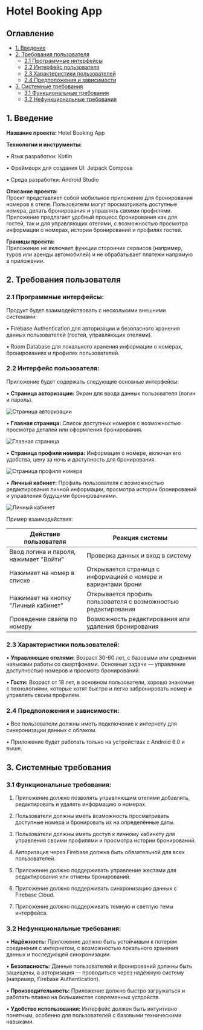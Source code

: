 # Hotel Booking App

## **Оглавление**
- [1. Введение](#intro)
- [2. Требования пользователя](#user_requirements)
  - [2.1 Программные интерфейсы](#interfaces)
  - [2.2 Интерфейс пользователя](#ui)
  - [2.3 Характеристики пользователей](#user_characteristics)
  - [2.4 Предположения и зависимости](#assumptions)
- [3. Системные требования](#system_requirements)
  - [3.1 Функциональные требования](#functional_requirements)
  - [3.2 Нефункциональные требования](#non_functional_requirements)

<a name="intro"></a>
## **1. Введение**

**Название проекта:** Hotel Booking App

**Технологии и инструменты:**

• Язык разработки: Kotlin

• Фреймворк для создания UI: Jetpack Compose

• Среда разработки: Android Studio

**Описание проекта:**  
Проект представляет собой мобильное приложение для бронирования номеров в отеле. Пользователи могут просматривать доступные номера, делать бронирования и управлять своими профилями. Приложение предлагает удобный процесс бронирования как для гостей, так и для управляющих отелями, с возможностью просмотра информации о номерах, истории бронирований и профилях гостей.

**Границы проекта:**  
Приложение не включает функции сторонних сервисов (например, туров или аренды автомобилей) и не обрабатывает платежи напрямую в приложении.

<a name="user_requirements"></a>
## **2. Требования пользователя**

<a name="interfaces"></a>
### **2.1 Программные интерфейсы:**

Продукт будет взаимодействовать с несколькими внешними системами:

• Firebase Authentication для авторизации и безопасного хранения данных пользователей (гостей, управляющих отелями).

• Room Database для локального хранения информации о номерах, бронированиях и профилях пользователей.

<a name="ui"></a>
### **2.2 Интерфейс пользователя:**

Приложение будет содержать следующие основные интерфейсы:

• **Страница авторизации:** Экран для ввода данных пользователя (логин и пароль).
  
  ![Страница авторизации](mocaps/login.png)

• **Главная страница:** Список доступных номеров с возможностью просмотра деталей или оформления бронирования.
  
  ![Главная страница](mocaps/main.png)

• **Страница профиля номера:** Информация о номере, включая его удобства, цену за ночь и доступность для бронирования.
  
  ![Страница профиля номера](mocaps/room.png)

• **Личный кабинет:** Профиль пользователя с возможностью редактирования личной информации, просмотра истории бронирований и управления будущими бронированиями.
  
  ![Личный кабинет](mocaps/profil.png)

Пример взаимодействия:

| Действие пользователя                          | Реакция системы                                                |
|------------------------------------------------|----------------------------------------------------------------|
| Ввод логина и пароля, нажимает "Войти"         | Проверка данных и вход в систему                               |
| Нажимает на номер в списке                     | Открывается страница с информацией о номере и вариантами брони  |
| Нажимает на кнопку "Личный кабинет"            | Открывается профиль пользователя с возможностью редактирования |
| Проведение свайпа по номеру                    | Возможность редактирования или удаления бронирования            |

<a name="user_characteristics"></a>
### **2.3 Характеристики пользователей:**

• **Управляющие отелями:** Возраст 30-60 лет, с базовыми или средними навыками работы со смартфонами. Основные задачи — управление доступностью номеров и просмотр бронирований.

• **Гости:** Возраст от 18 лет, в основном пользователи, хорошо знакомые с технологиями, которые хотят быстро и легко забронировать номер и управлять своим профилем.

<a name="assumptions"></a>
### **2.4 Предположения и зависимости:**

• Все пользователи должны иметь подключение к интернету для синхронизации данных с облаком.

• Приложение будет работать только на устройствах с Android 6.0 и выше.

<a name="system_requirements"></a>
## **3. Системные требования**

<a name="functional_requirements"></a>
### **3.1 Функциональные требования:**

1. Приложение должно позволять управляющим отелями добавлять, редактировать и удалять информацию о номерах.
  
2. Пользователи должны иметь возможность просматривать доступные номера и бронировать их на определённые даты.
  
3. Пользователи должны иметь доступ к личному кабинету для управления своими профилями и просмотра истории бронирований.
  
4. Авторизация через Firebase должна быть обязательной для всех пользователей.
  
5. Приложение должно поддерживать управление жестами для редактирования или отмены бронирований.
  
6. Приложение должно поддерживать синхронизацию данных с Firebase Cloud.
  
7. Приложение должно поддерживать темную и светлую темы интерфейса.

<a name="non_functional_requirements"></a>
### **3.2 Нефункциональные требования:**

• **Надёжность:** Приложение должно быть устойчивым к потерям соединения с интернетом, с возможностью локального хранения данных и последующей синхронизации.

• **Безопасность:** Данные пользователей и бронирований должны быть защищены, а авторизация — проводиться через надёжную систему (например, Firebase Authentication).

• **Производительность:** Приложение должно быстро загружаться и работать плавно на большинстве современных устройств.

• **Удобство использования:** Интерфейс должен быть интуитивно понятным, особенно для пользователей с базовыми техническими навыками.
